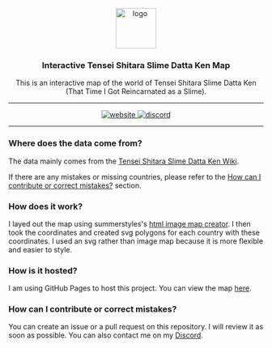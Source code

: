 <p align="center">
  <img height="80px" width="80px" src="https://file.strassburger.dev/slime.svg" alt="logo">
  <h3 align="center"><b>Interactive Tensei Shitara Slime Datta Ken Map</b></h3>

  <p align="center" >This is an interactive map of the world of Tensei Shitara Slime Datta Ken (That Time I Got Reincarnated as a Slime).</p>
</p>

---

<div align="center">
  <a href="https://tensuramap.j4n.net">
    <img src="https://cdn.jsdelivr.net/npm/@intergrav/devins-badges@3/assets/compact/documentation/website_vector.svg" alt="website">
  </a>
  <a href="https://strassburger.org/discord">
    <img src="https://cdn.jsdelivr.net/npm/@intergrav/devins-badges@3/assets/compact/social/discord-plural_vector.svg" alt="discord">
  </a>
</div>

---

### Where does the data come from?

The data mainly comes from the [Tensei Shitara Slime Datta Ken Wiki](https://tensura.fandom.com/wiki/Home).

If there are any mistakes or missing countries, please refer to the [How can I contribute or correct mistakes?](#how-can-i-contribute-or-correct-mistakes) section.

### How does it work?

I layed out the map using summerstyles's [html image map creator](https://summerstyle.github.io/summer/). I then took the coordinates and created svg polygons for each country with these coordinates. I used an svg rather than image map because it is more flexible and easier to style.

### How is it hosted?

I am using GitHub Pages to host this project. You can view the map [here](https://tensuramap.j4n.net).

### How can I contribute or correct mistakes?

You can create an issue or a pull request on this repository. I will review it as soon as possible. You can also contact me on my [Discord](https://strassburger.org/discord).
